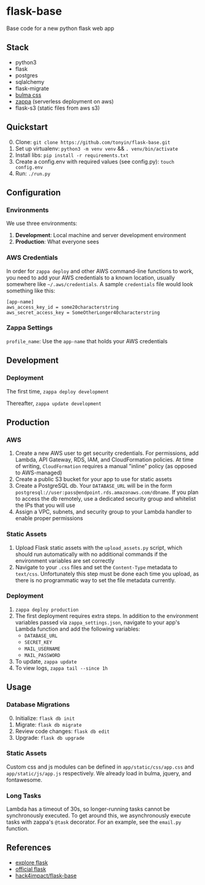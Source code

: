 # flask-base

Base code for a new python flask web app

## Stack

* python3
* flask
* postgres
* sqlalchemy
* flask-migrate
* [bulma css](https://github.com/jgthms/bulma)
* [zappa](https://github.com/Miserlou/Zappa) (serverless deployment on aws)
* flask-s3 (static files from aws s3)

## Quickstart

0. Clone: `git clone https://github.com/tonyin/flask-base.git`
1. Set up virtualenv: `python3 -m venv venv` && `. venv/bin/activate`
2. Install libs: `pip install -r requirements.txt`
3. Create a config.env with required values (see config.py): `touch config.env`
4. Run: `./run.py`

## Configuration

### Environments

We use three environments:

1. **Development**: Local machine and server development environment
3. **Production**: What everyone sees

### AWS Credentials

In order for `zappa deploy` and other AWS command-line functions to work, you need to add your AWS credentials to a known location, usually somewhere like `~/.aws/credentials`. A sample `credentials` file would look something like this:

```
[app-name]
aws_access_key_id = some20characterstring
aws_secret_access_key = SomeOtherLonger40characterstring
```

### Zappa Settings

`profile_name`: Use the `app-name` that holds your AWS credentials

## Development

### Deployment

The first time, `zappa deploy development`

Thereafter, `zappa update development`

## Production

### AWS

1. Create a new AWS user to get security credentials. For permissions, add Lambda, API Gateway, RDS, IAM, and CloudFormation policies. At time of writing, `CloudFormation` requires a manual "inline" policy (as opposed to AWS-managed)
2. Create a public S3 bucket for your app to use for static assets
3. Create a PostgreSQL db. Your `DATABASE_URL` will be in the form `postgresql://user:pass@endpoint.rds.amazonaws.com/dbname`. If you plan to access the db remotely, use a dedicated security group and whitelist the IPs that you will use
4. Assign a VPC, subnets, and security group to your Lambda handler to enable proper permissions

### Static Assets

1. Upload Flask static assets with the `upload_assets.py` script, which should run automatically with no additional commands if the environment variables are set correctly
2. Navigate to your `.css` files and set the `Content-Type` metadata to `text/css`. Unfortunately this step must be done each time you upload, as there is no programmatic way to set the file metadata currently.

### Deployment

1. `zappa deploy production`
2. The first deployment requires extra steps. In addition to the environment variables passed via `zappa_settings.json`, navigate to your app's Lambda function and add the following variables:
    * `DATABASE_URL`
    * `SECRET_KEY`
    * `MAIL_USERNAME`
    * `MAIL_PASSWORD`
3. To update, `zappa update`
4. To view logs, `zappa tail --since 1h`

## Usage

### Database Migrations

0. Initialize: `flask db init`
1. Migrate: `flask db migrate`
2. Review code changes: `flask db edit`
3. Upgrade: `flask db upgrade`

### Static Assets

Custom css and js modules can be defined in `app/static/css/app.css` and `app/static/js/app.js` respectively. We already load in bulma, jquery, and fontawesome.

### Long Tasks

Lambda has a timeout of 30s, so longer-running tasks cannot be synchronously executed. To get around this, we asynchronously execute tasks with zappa's `@task` decorator. For an example, see the `email.py` function.

## References

* [explore flask](https://exploreflask.com/en/latest/index.html)
* [official flask](http://flask.pocoo.org/)
* [hack4impact/flask-base](https://github.com/hack4impact/flask-base)
